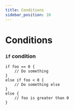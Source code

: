 ```yaml
---
title: Conditions
sidebar_position: 10
---
```


# Conditions

### `if` condition

```mew
if foo == 0 {
    // Do something
}
else if foo < 0 {
    // Do something else
}
else {
    // foo is greater than 0
}
```